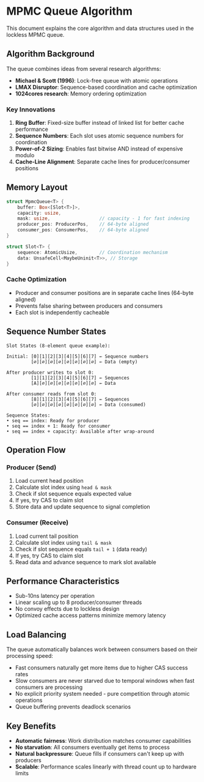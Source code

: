 # MPMC Queue Algorithm

This document explains the core algorithm and data structures used in the lockless MPMC queue.

## Algorithm Background

The queue combines ideas from several research algorithms:

- **Michael & Scott (1996)**: Lock-free queue with atomic operations
- **LMAX Disruptor**: Sequence-based coordination and cache optimization
- **1024cores research**: Memory ordering optimization

### Key Innovations

1. **Ring Buffer**: Fixed-size buffer instead of linked list for better cache performance
2. **Sequence Numbers**: Each slot uses atomic sequence numbers for coordination
3. **Power-of-2 Sizing**: Enables fast bitwise AND instead of expensive modulo
4. **Cache-Line Alignment**: Separate cache lines for producer/consumer positions

## Memory Layout

```rust
struct MpmcQueue<T> {
    buffer: Box<[Slot<T>]>,
    capacity: usize,
    mask: usize,                  // capacity - 1 for fast indexing
    producer_pos: ProducerPos,    // 64-byte aligned
    consumer_pos: ConsumerPos,    // 64-byte aligned
}

struct Slot<T> {
    sequence: AtomicUsize,        // Coordination mechanism
    data: UnsafeCell<MaybeUninit<T>>, // Storage
}
```

### Cache Optimization

- Producer and consumer positions are in separate cache lines (64-byte aligned)
- Prevents false sharing between producers and consumers
- Each slot is independently cacheable

## Sequence Number States

```
Slot States (8-element queue example):

Initial: [0][1][2][3][4][5][6][7] ← Sequence numbers
         [∅][∅][∅][∅][∅][∅][∅][∅] ← Data (empty)

After producer writes to slot 0:
         [1][1][2][3][4][5][6][7] ← Sequences
         [A][∅][∅][∅][∅][∅][∅][∅] ← Data

After consumer reads from slot 0:
         [8][1][2][3][4][5][6][7] ← Sequences  
         [∅][∅][∅][∅][∅][∅][∅][∅] ← Data (consumed)

Sequence States:
• seq == index: Ready for producer
• seq == index + 1: Ready for consumer
• seq == index + capacity: Available after wrap-around
```

## Operation Flow

### Producer (Send)
1. Load current head position
2. Calculate slot index using `head & mask`
3. Check if slot sequence equals expected value
4. If yes, try CAS to claim slot
5. Store data and update sequence to signal completion

### Consumer (Receive)  
1. Load current tail position
2. Calculate slot index using `tail & mask`
3. Check if slot sequence equals `tail + 1` (data ready)
4. If yes, try CAS to claim slot
5. Read data and advance sequence to mark slot available

## Performance Characteristics

- Sub-10ns latency per operation
- Linear scaling up to 8 producer/consumer threads
- No convoy effects due to lockless design
- Optimized cache access patterns minimize memory latency

## Load Balancing

The queue automatically balances work between consumers based on their processing speed:

- Fast consumers naturally get more items due to higher CAS success rates
- Slow consumers are never starved due to temporal windows when fast consumers are processing
- No explicit priority system needed - pure competition through atomic operations
- Queue buffering prevents deadlock scenarios

## Key Benefits

- **Automatic fairness**: Work distribution matches consumer capabilities
- **No starvation**: All consumers eventually get items to process  
- **Natural backpressure**: Queue fills if consumers can't keep up with producers
- **Scalable**: Performance scales linearly with thread count up to hardware limits